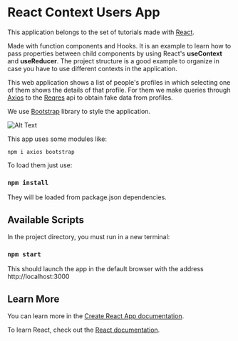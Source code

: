 # React Context Users App

This application belongs to the set of tutorials made with [React](https://es.reactjs.org/).

Made with function components and Hooks. It is an example to learn how to pass properties between child components by using React's **useContext** and **useReducer**. The project structure is a good example to organize in case you have to use different contexts in the application.

This web application shows a list of people's profiles in which selecting one of them shows the details of that profile. For them we make queries through [Axios](https://axios-http.com/es/docs/intro) to the [Reqres](https://reqres.in/) api to obtain fake data from profiles.

We use [Bootstrap](https://getbootstrap.com/) library to style the application.

![Alt Text](https://media.giphy.com/media/RXAgDojcqhhIzvjDM1/giphy.gif)


This app uses some modules like:

    npm i axios bootstrap 

To load them just use:

### `npm install`

They will be loaded from package.json dependencies.

## Available Scripts

In the project directory, you must run in a new terminal:

### `npm start`

This should launch the app in the default browser with the address http://localhost:3000


## Learn More

You can learn more in the [Create React App documentation](https://facebook.github.io/create-react-app/docs/getting-started).

To learn React, check out the [React documentation](https://reactjs.org/).


